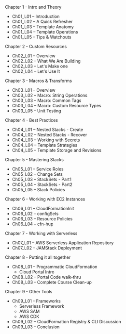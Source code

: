
Chapter 1 - Intro and Theory
  - Ch01_L01 – Introduction
  - Ch01_L02 – A Quick Refresher
  - Ch01_L03 – Template Anatomy
  - Ch01_L04 – Template Operations
  - Ch01_L05 – Tips & Watchouts

Chapter 2 - Custom Resources
  - Ch02_L01 – Overview
  - Ch02_L02 – What We Are Building
  - Ch02_L03 – Let's Make one
  - Ch02_L04 – Let's Use It

Chapter 3 - Macros & Transforms
  - Ch03_L01 – Overview
  - Ch03_L02 – Macro: String Operations
  - Ch03_L03 – Macro: Common Tags
  - Ch03_L04 – Macro: Custom Resource Types
  - Ch03_L05 – Unit Testing

Chapter 4 - Best Practices
  - Ch04_L01 – Nested Stacks - Create
  - Ch04_L02 – Nested Stacks - Recover
  - Ch04_L03 – Working with Secrets
  - Ch04_L04 – Template Strategies
  - Ch04_L05 – Template Storage and Revisions

Chapter 5 - Mastering Stacks
  - Ch05_L01 – Service Roles
  - Ch05_L02 – Change Sets
  - Ch05_L03 – StackSets - Part1
  - Ch05_L04 – StackSets - Part2
  - Ch05_L05 – Stack Policies

Chapter 6 - Working with EC2 Instances
  - Ch06_L01 – CloudFormationInit
  - Ch06_L02 – configSets
  - Ch06_L03 – Resource Policies
  - Ch06_L04 – cfn-hup

Chapter 7 - Working with Serverless
  - Ch07_L01 – AWS Serverless Application Repository
  - Ch07_L02 – JAMStack Deployment

Chapter 8 - Putting it all together
  - Ch08_L01 – Programmatic CloudFormation 
    - Cloud Portal Intro
  - Ch08_L02 – Portal Code walk-thru
  - Ch08_L03 - Complete Course Clean-up

Chapter 9 - Other Tools
  - Ch09_L01 - Frameworks
    - Serverless Framework
    - AWS SAM
    - AWS CDK
  - Ch09_L02 – CloudFormation Registry & CLI Discussion
  - Ch09_L03 – Conclusion
